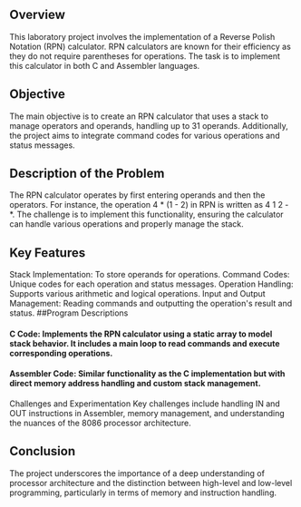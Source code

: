 ## Overview
This laboratory project involves the implementation of a Reverse Polish Notation (RPN) calculator. RPN calculators are known for their efficiency as they do not require parentheses for operations. 
The task is to implement this calculator in both C and Assembler languages.

## Objective
The main objective is to create an RPN calculator that uses a stack to manage operators and operands, handling up to 31 operands. 
Additionally, the project aims to integrate command codes for various operations and status messages.

## Description of the Problem
The RPN calculator operates by first entering operands and then the operators. For instance, the operation 4 * (1 - 2) in RPN is written as 4 1 2 - *. 
The challenge is to implement this functionality, ensuring the calculator can handle various operations and properly manage the stack.

## Key Features

Stack Implementation: To store operands for operations.
Command Codes: Unique codes for each operation and status messages.
Operation Handling: Supports various arithmetic and logical operations.
Input and Output Management: Reading commands and outputting the operation's result and status.
##Program Descriptions
#### C Code: Implements the RPN calculator using a static array to model stack behavior. It includes a main loop to read commands and execute corresponding operations.
#### Assembler Code: Similar functionality as the C implementation but with direct memory address handling and custom stack management.
Challenges and Experimentation
Key challenges include handling IN and OUT instructions in Assembler, memory management, and understanding the nuances of the 8086 processor architecture.

## Conclusion
The project underscores the importance of a deep understanding of processor architecture and the distinction between high-level and low-level programming, particularly in terms of memory and instruction handling.
